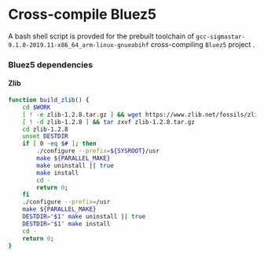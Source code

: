 # Cross-compile Bluez5

A bash shell script is provded for the prebuilt toolchain of `gcc-sigmastar-9.1.0-2019.11-x86_64_arm-linux-gnueabihf` cross-compiling `Bluez5` project . 

### Bluez5 dependencies

#### Zlib

```bash
function build_zlib() {
	cd $WORK
	[ ! -e zlib-1.2.8.tar.gz ] && wget https://www.zlib.net/fossils/zlib-1.2.8.tar.gz -O zlib-1.2.8.tar.gz
	[ ! -d zlib-1.2.8 ] && tar zxvf zlib-1.2.8.tar.gz
	cd zlib-1.2.8
	unset DESTDIR
	if [ 0 -eq $# ]; then
		./configure --prefix=${SYSROOT}/usr
		make ${PARALLEL_MAKE}
		make uninstall || true
		make install
		cd -
		return 0;
	fi
	./configure --prefix=/usr
	make ${PARALLEL_MAKE}
	DESTDIR="$1" make uninstall || true
	DESTDIR="$1" make install
	cd -
	return 0;
}
```
